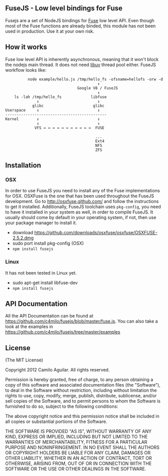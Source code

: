 ## FuseJS - Low level bindings for Fuse
Fusejs are a set of NodeJS bindings for [Fuse](http://fuse.sourceforge.net/) low level API. Even though most of the Fuse functions are already binded, this module has not been used in production. Use it at your own risk. 


## How it works
Fuse low level API is inherently asynchronous, meaning that it won't block the nodejs main thread. It does not need [libuv](https://github.com/joyent/libuv) thread pool either. FuseJS workflow looks like:

```                          
          node example/hello.js /tmp/hello_fs -ofsname=hellofs -orw -d
                                         ↕ 
                                Google V8 / FuseJS
                                         ↕
	ls -lah /tmp/hello_fs             libfuse
         	  ↕                          ↕
       		glibc                      glibc
Userspace     ↕                          ↕
---------------------------------------------         
Kernel        ↕                          ↕	
			  ↕                          ↕
             VFS ↔ ↔ ↔ ↔ ↔ ↔ ↔ ↔ ↔ ↔ ↔  FUSE
             
             							...
                                        Ext4
                                        NFS
                                        ZFS
```

## Installation
### OSX
In order to use FuseJS you need to install any of the Fuse implementations for OSX. OSXFuse is the one that has been used throughout the FuseJS development. Go to http://osxfuse.github.com/ and follow the instructions to get it installed. Additionally, FuseJS toolchain uses `pkg-config`, you need to have it installed in your system as well, in order to compile FuseJS. It usually should come by default in your operating system, if not, then use your package manager to install it.

* download https://github.com/downloads/osxfuse/osxfuse/OSXFUSE-2.5.2.dmg
* sudo port install pkg-config (OSX)
* ```npm install fusejs``` 


### Linux
It has not been tested in Linux yet.

* sudo apt-get install libfuse-dev
* ```npm install fusejs```




## API Documentation
All the API Documentation can be found at https://github.com/c4milo/fusejs/blob/master/fuse.js. You can also take a look at the examples in https://github.com/c4milo/fusejs/tree/master/examples

## License
(The MIT License)

Copyright 2012 Camilo Aguilar. All rights reserved.

Permission is hereby granted, free of charge, to any person obtaining a copy
of this software and associated documentation files (the "Software"), to
deal in the Software without restriction, including without limitation the
rights to use, copy, modify, merge, publish, distribute, sublicense, and/or
sell copies of the Software, and to permit persons to whom the Software is
furnished to do so, subject to the following conditions:

The above copyright notice and this permission notice shall be included in
all copies or substantial portions of the Software.

THE SOFTWARE IS PROVIDED "AS IS", WITHOUT WARRANTY OF ANY KIND, EXPRESS OR
IMPLIED, INCLUDING BUT NOT LIMITED TO THE WARRANTIES OF MERCHANTABILITY,
FITNESS FOR A PARTICULAR PURPOSE AND NONINFRINGEMENT. IN NO EVENT SHALL THE
AUTHORS OR COPYRIGHT HOLDERS BE LIABLE FOR ANY CLAIM, DAMAGES OR OTHER
LIABILITY, WHETHER IN AN ACTION OF CONTRACT, TORT OR OTHERWISE, ARISING
FROM, OUT OF OR IN CONNECTION WITH THE SOFTWARE OR THE USE OR OTHER DEALINGS
IN THE SOFTWARE.

